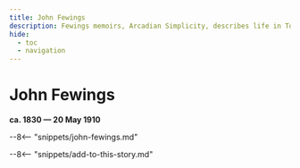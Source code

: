 ```yaml
---
title: John Fewings
description: Fewings memoirs, Arcadian Simplicity, describes life in Toowong from the 1860s
hide:
  - toc
  - navigation 
---
```


# John Fewings

**ca. 1830 — 20 May 1910**

--8<-- "snippets/john-fewings.md"

--8<-- "snippets/add-to-this-story.md"